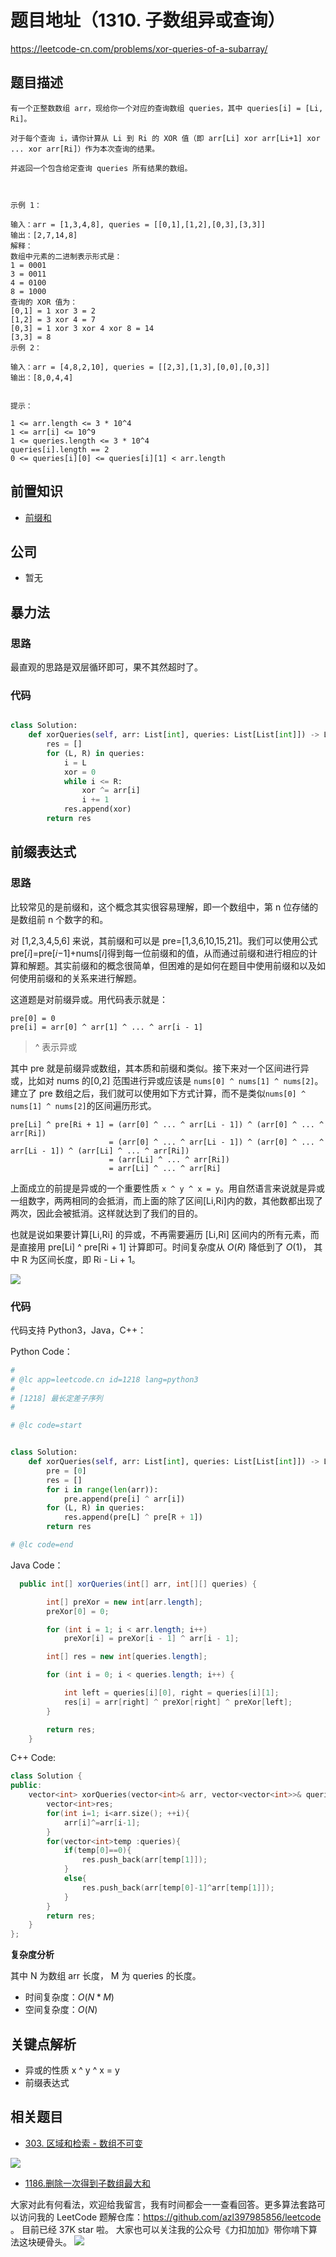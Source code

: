 # 题目地址（1310. 子数组异或查询）

https://leetcode-cn.com/problems/xor-queries-of-a-subarray/

## 题目描述

```
有一个正整数数组 arr，现给你一个对应的查询数组 queries，其中 queries[i] = [Li, Ri]。

对于每个查询 i，请你计算从 Li 到 Ri 的 XOR 值（即 arr[Li] xor arr[Li+1] xor ... xor arr[Ri]）作为本次查询的结果。

并返回一个包含给定查询 queries 所有结果的数组。



示例 1：

输入：arr = [1,3,4,8], queries = [[0,1],[1,2],[0,3],[3,3]]
输出：[2,7,14,8]
解释：
数组中元素的二进制表示形式是：
1 = 0001
3 = 0011
4 = 0100
8 = 1000
查询的 XOR 值为：
[0,1] = 1 xor 3 = 2
[1,2] = 3 xor 4 = 7
[0,3] = 1 xor 3 xor 4 xor 8 = 14
[3,3] = 8
示例 2：

输入：arr = [4,8,2,10], queries = [[2,3],[1,3],[0,0],[0,3]]
输出：[8,0,4,4]


提示：

1 <= arr.length <= 3 * 10^4
1 <= arr[i] <= 10^9
1 <= queries.length <= 3 * 10^4
queries[i].length == 2
0 <= queries[i][0] <= queries[i][1] < arr.length
```

## 前置知识

- [前缀和](../thinkings/prefix.md)

## 公司

- 暂无

## 暴力法

### 思路

最直观的思路是双层循环即可，果不其然超时了。

### 代码

```python

class Solution:
    def xorQueries(self, arr: List[int], queries: List[List[int]]) -> List[int]:
 		res = []
        for (L, R) in queries:
            i = L
            xor = 0
            while i <= R:
                xor ^= arr[i]
                i += 1
            res.append(xor)
        return res
```

## 前缀表达式

### 思路

比较常见的是前缀和，这个概念其实很容易理解，即一个数组中，第 n 位存储的是数组前 n 个数字的和。

对 [1,2,3,4,5,6] 来说，其前缀和可以是 pre=[1,3,6,10,15,21]。我们可以使用公式 pre[𝑖]=pre[𝑖−1]+nums[𝑖]得到每一位前缀和的值，从而通过前缀和进行相应的计算和解题。其实前缀和的概念很简单，但困难的是如何在题目中使用前缀和以及如何使用前缀和的关系来进行解题。

这道题是对前缀异或。用代码表示就是：

```
pre[0] = 0
pre[i] = arr[0] ^ arr[1] ^ ... ^ arr[i - 1]
```

> ^ 表示异或

其中 pre 就是前缀异或数组，其本质和前缀和类似。接下来对一个区间进行异或，比如对 nums 的[0,2] 范围进行异或应该是 `nums[0] ^ nums[1] ^ nums[2]`。建立了 pre 数组之后，我们就可以使用如下方式计算，而不是类似`nums[0] ^ nums[1] ^ nums[2]`的区间遍历形式。

```
pre[Li] ^ pre[Ri + 1] = (arr[0] ^ ... ^ arr[Li - 1]) ^ (arr[0] ^ ... ^ arr[Ri])
                      = (arr[0] ^ ... ^ arr[Li - 1]) ^ (arr[0] ^ ... ^ arr[Li - 1]) ^ (arr[Li] ^ ... ^ arr[Ri])
                      = (arr[Li] ^ ... ^ arr[Ri])
                      = arr[Li] ^ ... ^ arr[Ri]
```

上面成立的前提是异或的一个重要性质 `x ^ y ^ x = y`。用自然语言来说就是异或一组数字，两两相同的会抵消，而上面的除了区间[Li,Ri]内的数，其他数都出现了两次，因此会被抵消。这样就达到了我们的目的。

也就是说如果要计算[Li,Ri] 的异或，不再需要遍历 [Li,Ri] 区间内的所有元素，而是直接用 pre[Li] ^ pre[Ri + 1] 计算即可。时间复杂度从 $O(R)$ 降低到了 $O(1)$， 其中 R 为区间长度，即 Ri - Li + 1。

![](https://tva1.sinaimg.cn/large/007S8ZIlly1ghltxsg8v8j30fm0bf74w.jpg)

### 代码

代码支持 Python3，Java，C++：

Python Code：

```python
#
# @lc app=leetcode.cn id=1218 lang=python3
#
# [1218] 最长定差子序列
#

# @lc code=start


class Solution:
    def xorQueries(self, arr: List[int], queries: List[List[int]]) -> List[int]:
		pre = [0]
        res = []
        for i in range(len(arr)):
            pre.append(pre[i] ^ arr[i])
        for (L, R) in queries:
            res.append(pre[L] ^ pre[R + 1])
        return res

# @lc code=end
```

Java Code：

```java
  public int[] xorQueries(int[] arr, int[][] queries) {

        int[] preXor = new int[arr.length];
        preXor[0] = 0;

        for (int i = 1; i < arr.length; i++)
            preXor[i] = preXor[i - 1] ^ arr[i - 1];

        int[] res = new int[queries.length];

        for (int i = 0; i < queries.length; i++) {

            int left = queries[i][0], right = queries[i][1];
            res[i] = arr[right] ^ preXor[right] ^ preXor[left];
        }

        return res;
    }

```

C++ Code:

```c++
class Solution {
public:
    vector<int> xorQueries(vector<int>& arr, vector<vector<int>>& queries) {
        vector<int>res;
        for(int i=1; i<arr.size(); ++i){
            arr[i]^=arr[i-1];
        }
        for(vector<int>temp :queries){
            if(temp[0]==0){
                res.push_back(arr[temp[1]]);
            }
            else{
                res.push_back(arr[temp[0]-1]^arr[temp[1]]);
            }
        }
        return res;
    }
};
```

**复杂度分析**

其中 N 为数组 arr 长度， M 为 queries 的长度。

- 时间复杂度：$O(N * M)$
- 空间复杂度：$O(N)$

## 关键点解析

- 异或的性质 x ^ y ^ x = y
- 前缀表达式

## 相关题目

- [303. 区域和检索 - 数组不可变](https://leetcode-cn.com/problems/range-sum-query-immutable/description/)

![](https://tva1.sinaimg.cn/large/007S8ZIlly1ghltxt83dtj30u00ftac4.jpg)

- [1186.删除一次得到子数组最大和](https://lucifer.ren/blog/2019/12/11/leetcode-1186/)

大家对此有何看法，欢迎给我留言，我有时间都会一一查看回答。更多算法套路可以访问我的 LeetCode 题解仓库：https://github.com/azl397985856/leetcode 。 目前已经 37K star 啦。
大家也可以关注我的公众号《力扣加加》带你啃下算法这块硬骨头。
![](https://tva1.sinaimg.cn/large/007S8ZIlly1gfcuzagjalj30p00dwabs.jpg)
